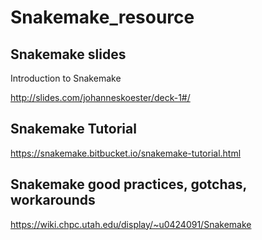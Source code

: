 # Snakemake_resource

## Snakemake slides

Introduction to Snakemake

http://slides.com/johanneskoester/deck-1#/


## Snakemake Tutorial

https://snakemake.bitbucket.io/snakemake-tutorial.html

## Snakemake good practices, gotchas, workarounds

https://wiki.chpc.utah.edu/display/~u0424091/Snakemake
